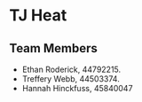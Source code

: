 # TJ Heat



## Team Members

- Ethan Roderick, 44792215.
- Treffery Webb, 44503374.
- Hannah Hinckfuss, 45840047
